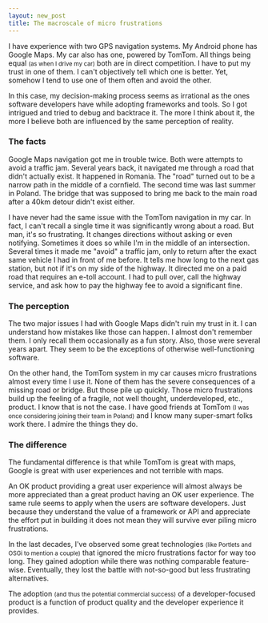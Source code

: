 ```yaml
---
layout: new_post
title: The macroscale of micro frustrations
---
```


I have experience with two GPS navigation systems. My Android phone has Google Maps. My car also has one, powered by TomTom. All things being equal <small>(as when I drive my car)</small> both are in direct competition. I have to put my trust in one of them. I can't objectively tell which one is better. Yet, somehow I tend to use one of them often and avoid the other.

In this case, my decision-making process seems as irrational as the ones software developers have while adopting frameworks and tools. So I got intrigued and tried to debug and backtrace it. The more I think about it, the more I believe both are influenced by the same perception of reality.

<!--more-->

### The facts

Google Maps navigation got me in trouble twice. Both were attempts to avoid a traffic jam. Several years back, it navigated me through a road that didn't actually exist. It happened in Romania. The "road" turned out to be a narrow path in the middle of a cornfield. The second time was last summer in Poland. The bridge that was supposed to bring me back to the main road after a 40km detour didn't exist either.

I have never had the same issue with the TomTom navigation in my car. In fact, I can't recall a single time it was significantly wrong about a road. But man, it's so frustrating. It changes directions without asking or even notifying. Sometimes it does so while I'm in the middle of an intersection. Several times it made me "avoid" a traffic jam, only to return after the exact same vehicle I had in front of me before. It tells me how long to the next gas station, but not if it's on my side of the highway. It directed me on a paid road that requires an e-toll account. I had to pull over, call the highway service, and ask how to pay the highway fee to avoid a significant fine.

### The perception

The two major issues I had with Google Maps didn't ruin my trust in it. I can understand how mistakes like those can happen. I almost don't remember them. I only recall them occasionally as a fun story. Also, those were several years apart. They seem to be the exceptions of otherwise well-functioning software.

On the other hand, the TomTom system in my car causes micro frustrations almost every time I use it. None of them has the severe consequences of a missing road or bridge. But those pile up quickly. Those micro frustrations build up the feeling of a fragile, not well thought, underdeveloped, etc., product. I know that is not the case. I have good friends at TomTom <small>(I was once considering joining their team in Poland)</small> and I know many super-smart folks work there. I admire the things they do.

### The difference

The fundamental difference is that while TomTom is great with maps, Google is great with user experiences and not terrible with maps.

An OK product providing a great user experience will almost always be more appreciated than a great product having an OK user experience. The same rule seems to apply when the users are software developers. Just because they understand the value of a framework or API and appreciate the effort put in building it does not mean they will survive ever piling micro frustrations.

In the last decades, I've observed some great technologies <small>(like Portlets and OSGi to mention a couple)</small> that ignored the micro frustrations factor for way too long. They gained adoption while there was nothing comparable feature-wise. Eventually, they lost the battle with not-so-good but less frustrating alternatives.

The adoption <small>(and thus the potential commercial success)</small> of a developer-focused product is a function of product quality and the developer experience it provides.


